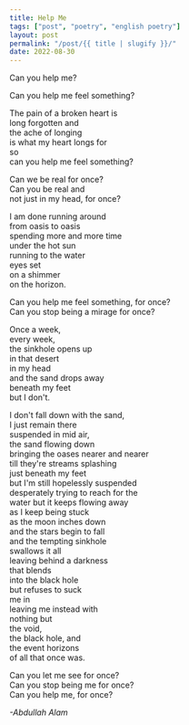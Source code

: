 ```yaml
---
title: Help Me
tags: ["post", "poetry", "english poetry"]
layout: post
permalink: "/post/{{ title | slugify }}/"
date: 2022-08-30
---
```

Can you help me?

Can you help me feel something?

The pain of a broken heart is\
long forgotten and\
the ache of longing\
is what my heart longs for\
so\
can you help me feel something?

Can we be real for once?\
Can you be real and\
not just in my head, for once?

I am done running around\
from oasis to oasis\
spending more and more time\
under the hot sun\
running to the water\
eyes set\
on a shimmer\
on the horizon.

Can you help me feel something, for once?\
Can you stop being a mirage for once?

Once a week,\
every week,\
the sinkhole opens up\
in that desert\
in my head\
and the sand drops away\
beneath my feet\
but I don't.

I don't fall down with the sand,\
I just remain there\
suspended in mid air,\
the sand flowing down\
bringing the oases nearer and nearer\
till they're streams splashing\
just beneath my feet\
but I'm still hopelessly suspended\
desperately trying to reach for the\
water but it keeps flowing away\
as I keep being stuck\
as the moon inches down\
and the stars begin to fall\
and the tempting sinkhole\
swallows it all\
leaving behind a darkness\
that blends\
into the black hole\
but refuses to suck\
me in\
leaving me instead with\
nothing but\
the void,\
the black hole, and\
the event horizons\
of all that once was.

Can you let me see for once?\
Can you stop being me for once?\
Can you help me, for once?

*-Abdullah Alam*
